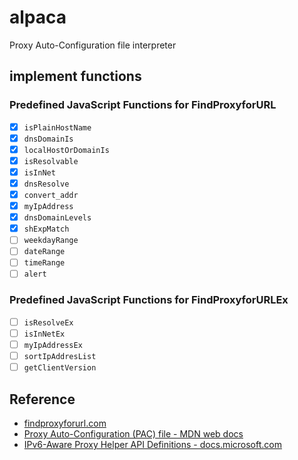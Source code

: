 # alpaca
Proxy Auto-Configuration file interpreter

## implement functions

### Predefined JavaScript Functions for FindProxyforURL

- [x] `isPlainHostName`
- [x] `dnsDomainIs`
- [x] `localHostOrDomainIs`
- [x] `isResolvable`
- [x] `isInNet`
- [x] `dnsResolve`
- [x] `convert_addr`
- [x] `myIpAddress`
- [x] `dnsDomainLevels`
- [x] `shExpMatch`
- [ ] `weekdayRange`
- [ ] `dateRange`
- [ ] `timeRange`
- [ ] `alert`

### Predefined JavaScript Functions for FindProxyforURLEx

- [ ] `isResolveEx`
- [ ] `isInNetEx`
- [ ] `myIpAddressEx`
- [ ] `sortIpAddresList`
- [ ] `getClientVersion`

## Reference
- [findproxyforurl.com](https://findproxyforurl.com/)
- [Proxy Auto-Configuration (PAC) file - MDN web docs](https://developer.mozilla.org/en-US/docs/Web/HTTP/Proxy_servers_and_tunneling/Proxy_Auto-Configuration_(PAC)_file)
- [IPv6-Aware Proxy Helper API Definitions - docs.microsoft.com](https://docs.microsoft.com/en-us/windows/win32/winhttp/ipv6-aware-proxy-helper-api-definitions)
